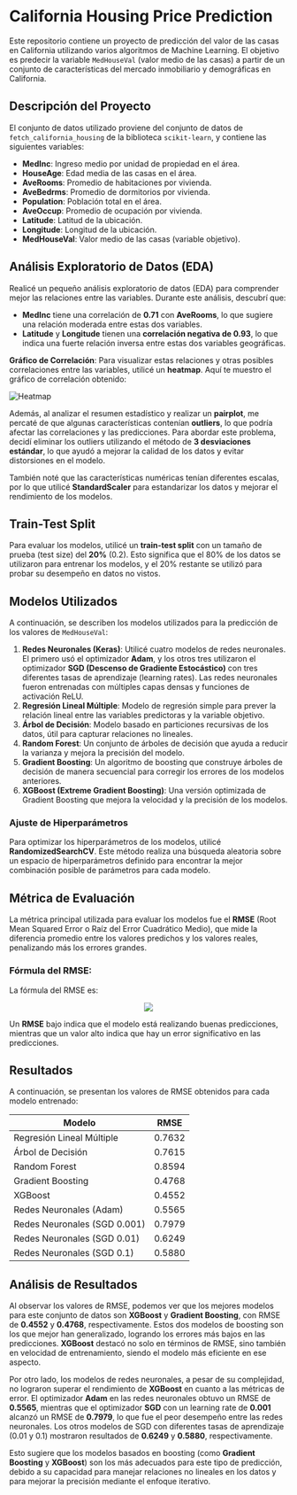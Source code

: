 # California Housing Price Prediction

Este repositorio contiene un proyecto de predicción del valor de las casas en California utilizando varios algoritmos de Machine Learning. El objetivo es predecir la variable `MedHouseVal` (valor medio de las casas) a partir de un conjunto de características del mercado inmobiliario y demográficas en California.

## Descripción del Proyecto

El conjunto de datos utilizado proviene del conjunto de datos de `fetch_california_housing` de la biblioteca `scikit-learn`, y contiene las siguientes variables:

- **MedInc**: Ingreso medio por unidad de propiedad en el área.
- **HouseAge**: Edad media de las casas en el área.
- **AveRooms**: Promedio de habitaciones por vivienda.
- **AveBedrms**: Promedio de dormitorios por vivienda.
- **Population**: Población total en el área.
- **AveOccup**: Promedio de ocupación por vivienda.
- **Latitude**: Latitud de la ubicación.
- **Longitude**: Longitud de la ubicación.
- **MedHouseVal**: Valor medio de las casas (variable objetivo).

## Análisis Exploratorio de Datos (EDA)

Realicé un pequeño análisis exploratorio de datos (EDA) para comprender mejor las relaciones entre las variables. Durante este análisis, descubrí que:

- **MedInc** tiene una correlación de **0.71** con **AveRooms**, lo que sugiere una relación moderada entre estas dos variables.
- **Latitude** y **Longitude** tienen una **correlación negativa de 0.93**, lo que indica una fuerte relación inversa entre estas dos variables geográficas.

**Gráfico de Correlación**: Para visualizar estas relaciones y otras posibles correlaciones entre las variables, utilicé un **heatmap**. Aquí te muestro el gráfico de correlación obtenido:

![Heatmap](ruta/del/heatmap.png)

Además, al analizar el resumen estadístico y realizar un **pairplot**, me percaté de que algunas características contenían **outliers**, lo que podría afectar las correlaciones y las predicciones. Para abordar este problema, decidí eliminar los outliers utilizando el método de **3 desviaciones estándar**, lo que ayudó a mejorar la calidad de los datos y evitar distorsiones en el modelo.

También noté que las características numéricas tenían diferentes escalas, por lo que utilicé **StandardScaler** para estandarizar los datos y mejorar el rendimiento de los modelos.

## Train-Test Split

Para evaluar los modelos, utilicé un **train-test split** con un tamaño de prueba (test size) del **20%** (0.2). Esto significa que el 80% de los datos se utilizaron para entrenar los modelos, y el 20% restante se utilizó para probar su desempeño en datos no vistos.

## Modelos Utilizados

A continuación, se describen los modelos utilizados para la predicción de los valores de `MedHouseVal`:

1. **Redes Neuronales (Keras)**: Utilicé cuatro modelos de redes neuronales. El primero usó el optimizador **Adam**, y los otros tres utilizaron el optimizador **SGD (Descenso de Gradiente Estocástico)** con tres diferentes tasas de aprendizaje (learning rates). Las redes neuronales fueron entrenadas con múltiples capas densas y funciones de activación ReLU.
2. **Regresión Lineal Múltiple**: Modelo de regresión simple para prever la relación lineal entre las variables predictoras y la variable objetivo.
3. **Árbol de Decisión**: Modelo basado en particiones recursivas de los datos, útil para capturar relaciones no lineales.
4. **Random Forest**: Un conjunto de árboles de decisión que ayuda a reducir la varianza y mejora la precisión del modelo.
5. **Gradient Boosting**: Un algoritmo de boosting que construye árboles de decisión de manera secuencial para corregir los errores de los modelos anteriores.
6. **XGBoost (Extreme Gradient Boosting)**: Una versión optimizada de Gradient Boosting que mejora la velocidad y la precisión de los modelos.

### Ajuste de Hiperparámetros

Para optimizar los hiperparámetros de los modelos, utilicé **RandomizedSearchCV**. Este método realiza una búsqueda aleatoria sobre un espacio de hiperparámetros definido para encontrar la mejor combinación posible de parámetros para cada modelo.

## Métrica de Evaluación

La métrica principal utilizada para evaluar los modelos fue el **RMSE** (Root Mean Squared Error o Raíz del Error Cuadrático Medio), que mide la diferencia promedio entre los valores predichos y los valores reales, penalizando más los errores grandes.

### Fórmula del RMSE:

La fórmula del RMSE es:

<p align="center">
  <img src="https://latex.codecogs.com/gif.latex?RMSE%20=%20%5Csqrt%7B%5Cfrac%7B1%7D%7Bn%7D%20%5Csum%5Climits_%7Bi%3D1%7D%5En%20%28y_i%20-%20%5Chat%7By_i%7D%29%5E2%7D" />
</p>

Un **RMSE** bajo indica que el modelo está realizando buenas predicciones, mientras que un valor alto indica que hay un error significativo en las predicciones.

## Resultados

A continuación, se presentan los valores de RMSE obtenidos para cada modelo entrenado:

| **Modelo**                  | **RMSE** |
|-----------------------------|----------|
| Regresión Lineal Múltiple    | 0.7632   |
| Árbol de Decisión           | 0.7615   |
| Random Forest               | 0.8594   |
| Gradient Boosting           | 0.4768   |
| XGBoost                     | 0.4552   |
| Redes Neuronales (Adam)     | 0.5565   |
| Redes Neuronales (SGD 0.001) | 0.7979   |
| Redes Neuronales (SGD 0.01)  | 0.6249   |
| Redes Neuronales (SGD 0.1)   | 0.5880   |

## Análisis de Resultados

Al observar los valores de RMSE, podemos ver que los mejores modelos para este conjunto de datos son **XGBoost** y **Gradient Boosting**, con RMSE de **0.4552** y **0.4768**, respectivamente. Estos dos modelos de boosting son los que mejor han generalizado, logrando los errores más bajos en las predicciones. **XGBoost** destacó no solo en términos de RMSE, sino también en velocidad de entrenamiento, siendo el modelo más eficiente en ese aspecto.

Por otro lado, los modelos de redes neuronales, a pesar de su complejidad, no lograron superar el rendimiento de **XGBoost** en cuanto a las métricas de error. El optimizador **Adam** en las redes neuronales obtuvo un RMSE de **0.5565**, mientras que el optimizador **SGD** con un learning rate de **0.001** alcanzó un RMSE de **0.7979**, lo que fue el peor desempeño entre las redes neuronales. Los otros modelos de SGD con diferentes tasas de aprendizaje (0.01 y 0.1) mostraron resultados de **0.6249** y **0.5880**, respectivamente.

Esto sugiere que los modelos basados en boosting (como **Gradient Boosting** y **XGBoost**) son los más adecuados para este tipo de predicción, debido a su capacidad para manejar relaciones no lineales en los datos y para mejorar la precisión mediante el enfoque iterativo.
